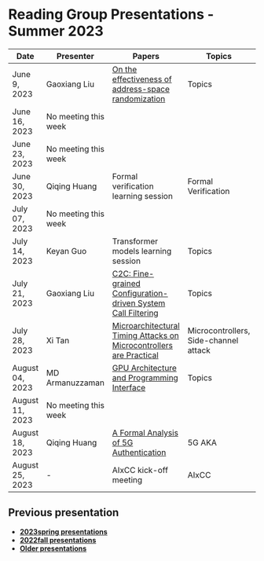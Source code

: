 # Reading Group Presentations - Summer 2023
| Date         | Presenter | Papers                                                                                                                       | Topics                          | Venue              | Year            | Recording     | Slides     |
|--------------|-----------|------------------------------------------------------------------------------------------------------------------------------|---------------------------------|--------------------|-----------------|-----------|--------|
|June 9, 2023| Gaoxiang Liu | [On the effectiveness of address-space randomization](https://dl.acm.org/doi/10.1145/1030083.1030124) | Topics | CCS | 2004 | [Recording](https://buffalo.zoom.us/rec/share/RPvC5eBzhsG8bcLcstGkb17kLmaHsXAPggCOHozWhZYJhLKotL8ue6172g9y4vvR.9UkNvJJp-GeOdQPE) | [Slides](link) |
|June 16, 2023| No meeting this week |  | | | | |  |
|June 23, 2023| No meeting this week |  | | | | |  |
|June 30, 2023| Qiqing Huang | Formal verification learning session | Formal Verification | Conference | Year | [Recording](https://buffalo.zoom.us/rec/share/oO7oP0s-LGZtcBsrdGaDiBWRn9s5VdOc0OCLhkbn6MH77D5YCGv2fXnWIWXZv5PF.6h7NHY_xWEXtsHz6) | [Slides](link) |
|July 07, 2023| No meeting this week |  | | | | |  |
|July 14, 2023| Keyan Guo | Transformer models learning session | Topics | Conference | Year | [Recording](https://buffalo.zoom.us/rec/share/ZZohHWR9fODC9Sw0PrFz_-rdSEvqSXu6QEjQwWhT1D2liCUMK7rWb3mCmSeS4N3g.1QgNhHxGnOQyeoM0) | [Slides](link) |
|July 21, 2023| Gaoxiang Liu | [C2C: Fine-grained Configuration-driven System Call Filtering](https://dl.acm.org/doi/abs/10.1145/3548606.3559366) | Topics | CCS | 2022 | [Recording](https://buffalo.zoom.us/rec/share/lmkdlR4bLtmU6p3djXPdCnUxlpu5_LQCE286P86GTGzcEbx5PpI6axNSm5iNt2gS.Id_Jnwj1J97wk5Io) | [Slides](link) |
|July 28, 2023| Xi Tan | [Microarchitectural Timing Attacks on Microcontrollers are Practical](https://github.com/Mr-xn/BLACKHAT_Asia2023/blob/main/AS-23-Pinto-Hand-Me-Your-Secret-MCU.pdf) | Microcontrollers, Side-channel attack | blackhat asia | 2023 | [Recording](https://buffalo.zoom.us/rec/share/OlSF2jl8qU-yK41Pa050uPD-Yjw9zs6T6bh5J94MsXns2fzF8Q2jkO2uFmLnaO76.Cz8QjtLCOOJcux70) | [Slides](link) |
|August 04, 2023| MD Armanuzzaman | [GPU Architecture and Programming Interface]() | Topics | NA | NA | [Recording](https://buffalo.zoom.us/rec/share/UsYxffg-P0iix3paWGrbDfr_H_YA5afPqO0joZa3diaOQSPVNfWNJF8FIE-IOUti.AeArPuiO-G1BwJB9) | [Slides](https://docs.google.com/presentation/d/1j9COu4bqjQDaYvUqjLnGpjAMjsQLO3Hrsw9uB9JYFtM/edit?usp=sharing) |
|August 11, 2023| No meeting this week |  | | | | |  |
|August 18, 2023| Qiqing Huang | [A Formal Analysis of 5G Authentication](https://dl.acm.org/doi/pdf/10.1145/3243734.3243846) | 5G AKA | CCS | 2018 | [Recording](link) | [Slides](link) |
|August 25, 2023| - | AIxCC kick-off meeting | AIxCC | - | 2023 | [Recording](link) | [Slides](link) |

## Previous presentation
- **[2023spring presentations](history/2023spring.md)**
- **[2022fall presentations](history/2022fall.md)**
- **[Older presentations](history/History.md)**
